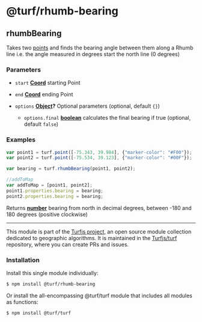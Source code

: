 # @turf/rhumb-bearing

<!-- Generated by documentation.js. Update this documentation by updating the source code. -->

## rhumbBearing

Takes two [points][1] and finds the bearing angle between them along a Rhumb line
i.e. the angle measured in degrees start the north line (0 degrees)

### Parameters

*   `start` **[Coord][2]** starting Point
*   `end` **[Coord][2]** ending Point
*   `options` **[Object][3]?** Optional parameters (optional, default `{}`)

    *   `options.final` **[boolean][4]** calculates the final bearing if true (optional, default `false`)

### Examples

```javascript
var point1 = turf.point([-75.343, 39.984], {"marker-color": "#F00"});
var point2 = turf.point([-75.534, 39.123], {"marker-color": "#00F"});

var bearing = turf.rhumbBearing(point1, point2);

//addToMap
var addToMap = [point1, point2];
point1.properties.bearing = bearing;
point2.properties.bearing = bearing;
```

Returns **[number][5]** bearing from north in decimal degrees, between -180 and 180 degrees (positive clockwise)

[1]: https://tools.ietf.org/html/rfc7946#section-3.1.2

[2]: https://tools.ietf.org/html/rfc7946#section-3.1.1

[3]: https://developer.mozilla.org/docs/Web/JavaScript/Reference/Global_Objects/Object

[4]: https://developer.mozilla.org/docs/Web/JavaScript/Reference/Global_Objects/Boolean

[5]: https://developer.mozilla.org/docs/Web/JavaScript/Reference/Global_Objects/Number

<!-- This file is automatically generated. Please don't edit it directly. If you find an error, edit the source file of the module in question (likely index.js or index.ts), and re-run "yarn docs" from the root of the turf project. -->

---

This module is part of the [Turfjs project](https://turfjs.org/), an open source module collection dedicated to geographic algorithms. It is maintained in the [Turfjs/turf](https://github.com/Turfjs/turf) repository, where you can create PRs and issues.

### Installation

Install this single module individually:

```sh
$ npm install @turf/rhumb-bearing
```

Or install the all-encompassing @turf/turf module that includes all modules as functions:

```sh
$ npm install @turf/turf
```
